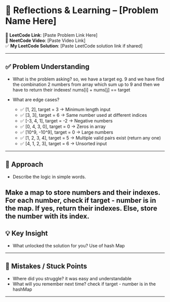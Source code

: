 # 🧠 Reflections & Learning – [Problem Name Here]

📌 **LeetCode Link**: [Paste Problem Link Here]  
🎥 **NeetCode Video**: [Paste Video Link]  
✅ **My LeetCode Solution**: [Paste LeetCode solution link if shared]

---

## ✅ Problem Understanding

- What is the problem asking?
so, we have a target eg. 9 and we have find the combination 2 numbers from array which sum up to 9 and then we have to return their indexes! nums[i] + nums[j] == target

- What are edge cases?

    - ✅ [1, 2], target = 3 → Minimum length input
    - ✅ [3, 3], target = 6 → Same number used at different indices
    - ✅ [-3, 4, 1], target = -2 → Negative numbers
    - ✅ [0, 4, 3, 0], target = 0 → Zeros in array
    - ✅ [10^9, -10^9], target = 0 → Large numbers
    - ✅ [1, 2, 3, 4], target = 5 → Multiple valid pairs exist (return any one)
    - ✅ [4, 1, 2, 3], target = 6 → Unsorted input

---

## 🧩 Approach

- Describe the logic in simple words.

Make a map to store numbers and their indexes.
For each number, check if target - number is in the map.
If yes, return their indexes.
Else, store the number with its index.
---

## 💡 Key Insight

- What unlocked the solution for you?
Use of hash Map
---

## 🚫 Mistakes / Stuck Points

- Where did you struggle?
it was easy and understandable
- What will you remember next time?
check if target - number is in the hashMap

---
